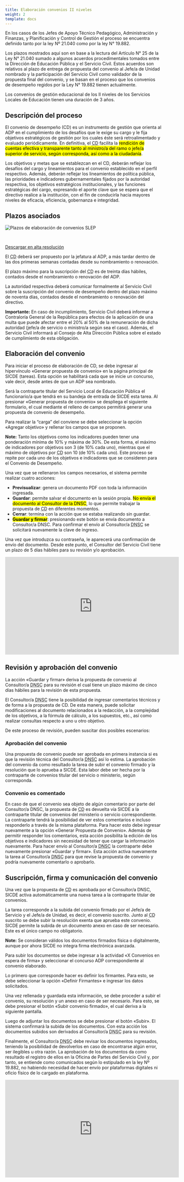 ```yaml
---
title: Elaboración convenios II niveles
weight: 2
template: docs
---
```

En los casos de los Jefes de Apoyo Técnico Pedagógico, Administración y Finanzas, y Planificación y Control de Gestión el proceso se encuentra definido tanto por la ley Nº 21.040 como por la ley N° 19.882.

Los plazos mostrados aquí son en base a la lectura del Artículo N° 25 de la Ley N° 21.040 sumado a algunos acuerdos procedimentales tomados entre la Dirección de Educación Pública y el Servicio Civil. Estos acuerdos son relativos al plazo de entrega de propuesta del convenio al Jefe/a de Unidad nombrado y la participación del Servicio Civil como validador de la propuesta final del convenio, y se basan en el proceso que los convenios de desempeño regidos por la Ley N° 19.882 tienen actualmente.

Los convenios de gestión educacional de los II niveles de los Servicios Locales de Educación tienen una duración de 3 años.

## Descripción del proceso
El convenio de desempeño (CD) es un instrumento de gestión que orienta al ADP en el cumplimiento de los desafíos que le exige su cargo y le fija objetivos estratégicos de gestión por los cuales éste será retroalimentado y evaluado periódicamente. En definitiva, el <acronym title="Convenio de desempeño">CD</acronym> facilita la <mark>rendición de cuentas efectiva y transparente tanto al ministro/a del ramo o jefe/a superior de servicio, según corresponda, así como a la ciudadanía</mark>.

Los objetivos y metas que se establezcan en el CD, deberán reflejar los desafíos del cargo y lineamientos para el convenio establecido en el perfil respectivo. Además, deberán reflejar los lineamientos de política pública, las prioridades e indicadores gubernamentales fijados por la autoridad respectiva, los objetivos estratégicos institucionales, y las funciones estratégicas del cargo, expresando el aporte clave que se espera que el directivo realice a la institución, con el fin de conducirla hacia mayores niveles de eficacia, eficiencia, gobernanza e integridad.

## Plazos asociados

<img src="\images\elab-conv-ii-slep.png" alt="Plazos de elaboración de convenios SLEP">

&nbsp;

 <a href="https://drive.google.com/file/d/14JaNM5loAU-e-y0Cgqo2aZ16VVfFz1ic/view?usp=sharing" class="button" target="_blank">Descargar en alta resolución</a>

El <acronym title="Convenio de desempeño">CD</acronym> deberá ser propuesto por la jefatura al ADP, a más tardar dentro de las dos primeras semanas contadas desde su nombramiento o renovación.

El plazo máximo para la suscripción del <acronym title="Convenio de desempeño">CD</acronym> es de treinta días hábiles, contados desde el nombramiento o renovación del ADP.

La autoridad respectiva deberá comunicar formalmente al Servicio Civil sobre la suscripción del convenio de desempeño dentro del plazo máximo de noventa días, contados desde el nombramiento o renovación del directivo.

<div class="important"><strong>Importante:</strong> En caso de incumplimiento, Servicio Civil deberá informar a Contraloría General de la República para efectos de la aplicación de una multa que puede afectar entre el 20% al 50% de la remuneración de dicha autoridad (jefe/a de servicio o ministro/a según sea el caso). Además, el Servicio Civil informará al Consejo de Alta Dirección Pública sobre el estado de cumplimiento de esta obligación.</div>

## Elaboración del convenio
Para iniciar el proceso de elaboración de CD, se debe ingresar al hipervínculo «Generar propuesta de convenio» en la página principal de SICDE (tareas). Esta opción se habilitará cada que se inicie un concurso, vale decir, desde antes de que un ADP sea nombrado.

Será la contraparte titular del Servicio Local de Educación Pública el funcionario/a que tendrá en su bandeja de entrada de SICDE esta tarea. Al presionar «Generar propuesta de convenio» se despliega el siguiente formulario, el cual mediante el relleno de campos permitirá generar una propuesta de convenio de desempeño.

Para realizar la “carga” del conviene se debe seleccionar la opción «Agregar objetivo» y rellenar los campos que se proponen.

<div class="note"><strong>Note:</strong> Tanto los objetivos como los indicadores pueden tener una ponderación mínima de 10% y máxima de 30%. De esta forma, el máximo de indicadores por objetivos son 3 (de 10% cada uno), mientras que el máximo de objetivos por <acronym title="Convenio de desempeño">CD</acronym> son 10 (de 10% cada uno). Este proceso se repite por cada uno de los objetivos e indicadores que se consideren para el Convenio de Desempeño.</div>

Una vez que se rellenaron los campos necesarios, el sistema permite realizar cuatro acciones:

* **Previsualizar**: genera un documento PDF con toda la información ingresada.
* **Guardar**: permite salvar el documento en la sesión propia. <mark>No envía el documento al Consultor de la DNSC</mark>, lo que permite trabajar la propuesta de <acronym title="Convenio de desempeño">CD</acronym> en diferentes momentos.
* **Cerrar**: termina con la acción que se estaba realizando sin guardar.
* **<mark>Guardar y firmar</mark>**: presionando este botón se envía documento a Consultor/a DNSC. Para confirmar el envío al Consultor/a <acronym title="Dirección Nacional del Servicio Civil">DNSC</acronym> se solicitará nuevamente la clave de ingreso.

Una vez que introduzca su contraseña, le aparecerá una confirmación de envío del documento. Desde este punto, el Consultor del Servicio Civil tiene un plazo de 5 días hábiles para su revisión y/o aprobación.

<iframe width="560" height="315" src="https://www.youtube-nocookie.com/embed/S_m2UJyyB-c" frameborder="0" allow="accelerometer; autoplay; clipboard-write; encrypted-media; gyroscope; picture-in-picture" allowfullscreen></iframe>

## Revisión y aprobación del convenio
La acción «Guardar y firmar» deriva la propuesta de convenio al Consultor/a <acronym title="Dirección Nacional del Servicio Civil">DNSC</acronym> para su revisión el cual tiene un plazo máximo de cinco días hábiles para la revisión de esta propuesta.

El Consultor/a <acronym title="Dirección Nacional del Servicio Civil">DNSC</acronym> tiene la posibilidad de ingresar comentarios técnicos y de forma a la propuesta de CD. De esta manera, puede solicitar modificaciones al documento relacionados a la redacción, a la complejidad de los objetivos, a la fórmula de cálculo, a los supuestos, etc., así como realizar consultas respecto a uno u otro objetivo.

De este proceso de revisión, pueden suscitar dos posibles escenarios:

### Aprobación del convenio
Una propuesta de convenio puede ser aprobada en primera instancia si es que la revisión técnica del Consultor/a <acronym title="Dirección Nacional del Servicio Civil">DNSC</acronym> así lo estima.
La aprobación del convenio da como resultado la tarea de subir el convenio firmado y la resolución que lo aprueba a SICDE. Esta labor debe ser hecha por la contraparte de convenios titular del servicio o ministerio, según corresponda.

### Convenio es comentado
En caso de que el convenio sea objeto de algún comentario por parte del Consultor/a DNSC, la propuesta de <acronym title="Convenio de desempeño">CD</acronym> es devuelta vía SICDE a la contraparte titular de convenios del ministerio o servicio correspondiente. 
La contraparte tendrá la posibilidad de ver estos comentarios e incluso responderlo a través de la misma plataforma.
Para hacer esto debe ingresar nuevamente a la opción «Generar Propuesta de Convenio». Además de permitir responder los comentarios, esta acción posibilita la edición de los objetivos e indicadores sin necesidad de tener que cargar la información nuevamente.
Para hacer envío al Consultor/a <acronym title="Dirección Nacional del Servicio Civil">DNSC</acronym> la contraparte debe nuevamente presionar «Guardar y firmar». Esta acción activa nuevamente la tarea al Consultor/a <acronym title="Dirección Nacional del Servicio Civil">DNSC</acronym> para que revise la propuesta de convenio y podría nuevamente comentarlo o aprobarlo.

## Suscripción, firma y comunicación del convenio
Una vez que la propuesta de <acronym title="Convenio de desempeño">CD</acronym> es aprobada por el Consultor/a DNSC, SICDE activa automáticamente una nueva tarea a la contraparte titular de convenios. 

La tarea corresponde a la subida del convenio firmado por el Jefe/a de Servicio y el Jefe/a de Unidad, es decir, el convenio suscrito. 
Junto al <acronym title="Convenio de desempeño">CD</acronym> suscrito se debe subir la resolución exenta que aprueba este convenio. 
SICDE permite la subida de un documento anexo en caso de ser necesario. Este es el único campo no obligatorio.

<div class="note"><strong>Note:</strong> Se consideran válidos los documentos firmados física o digitalmente, aunque por ahora SICDE no integra firma electrónica avanzada.</div>

Para subir los documentos se debe ingresar a la actividad «X Convenios en espera de firma» y seleccionar el concurso ADP correspondiente al convenio elaborado.

Lo primero que corresponde hacer es definir los firmantes. Para esto, se debe seleccionar la opción «Definir Firmantes» e ingresar los datos solicitados.

Una vez rellenada y guardada esta información, se debe proceder a subir el convenio, su resolución y un anexo en caso de ser necesario. Para esto, se debe presionar el botón «Subir convenio firmado», el cual deriva a la siguiente pantalla.

Luego de adjuntar los documentos se debe presionar el botón «Subir». El sistema confirmará la subida de los documentos.
Con esta acción los documentos subidos son derivados al Consultor/a <acronym title="Dirección Nacional del Servicio Civil">DNSC</acronym> para su revisión.

Finalmente, el Consultor/a <acronym title="Dirección Nacional del Servicio Civil">DNSC</acronym> debe revisar los documentos ingresados, teniendo la posibilidad de devolverlos en caso de encontrarse algún error, ser ilegibles u otra razón. 
La aprobación de los documentos da como resultado el registro de ellos en la Oficina de Partes del Servicio Civil y, por tanto, se entiende como comunicados según lo estipulado en la ley Nº 19.882, no habiendo necesidad de hacer envío por plataformas digitales ni oficio físico de lo cargado en plataforma.

<iframe width="560" height="315" src="https://www.youtube-nocookie.com/embed/ux7_lFzvDnQ" frameborder="0" allow="accelerometer; autoplay; clipboard-write; encrypted-media; gyroscope; picture-in-picture" allowfullscreen></iframe>